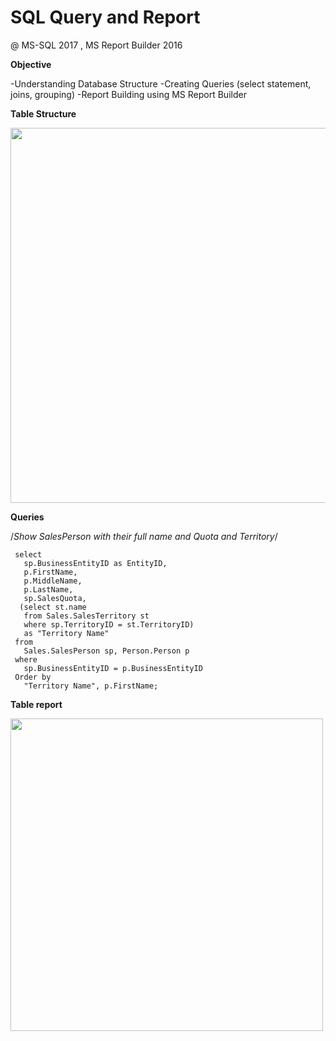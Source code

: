 #  SQL Query and Report

@ MS-SQL 2017 , MS Report Builder 2016
 
<b> Objective </b>

  -Understanding Database Structure 
  -Creating Queries (select statement, joins, grouping) 
  -Report Building using MS Report Builder 

<b>Table Structure </b>

<image src='tables.JPG' width='600px'>
 
 
<b>Queries</b>

/*Show SalesPerson with their full name and Quota and Territory*/

     select 
       sp.BusinessEntityID as EntityID, 
       p.FirstName, 
       p.MiddleName, 
       p.LastName,
       sp.SalesQuota,
      (select st.name 
       from Sales.SalesTerritory st
       where sp.TerritoryID = st.TerritoryID) 
       as "Territory Name"
     from 
       Sales.SalesPerson sp, Person.Person p
     where 
       sp.BusinessEntityID = p.BusinessEntityID
     Order by 
       "Territory Name", p.FirstName;

<b>Table report</b>

<image src='report1.JPG' width='500px'>

